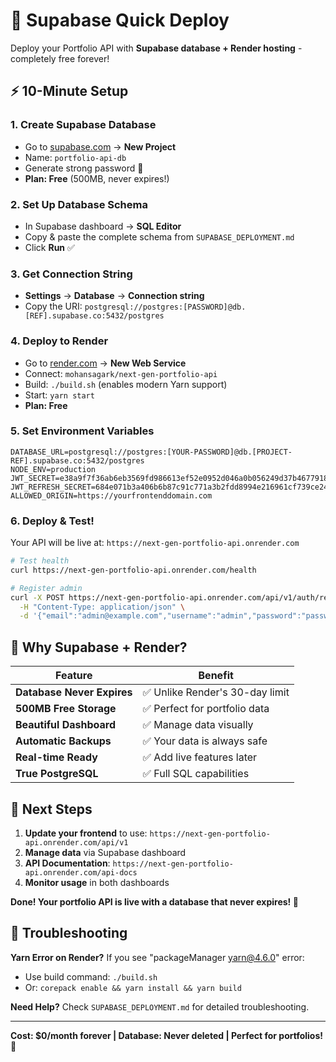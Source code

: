 # 🚀 Supabase Quick Deploy

Deploy your Portfolio API with **Supabase database + Render hosting** - completely free forever!

## ⚡ 10-Minute Setup

### 1. Create Supabase Database
- Go to [supabase.com](https://supabase.com) → **New Project**
- Name: `portfolio-api-db`
- Generate strong password 🔑
- **Plan: Free** (500MB, never expires!)

### 2. Set Up Database Schema
- In Supabase dashboard → **SQL Editor**
- Copy & paste the complete schema from `SUPABASE_DEPLOYMENT.md`
- Click **Run** ✅

### 3. Get Connection String
- **Settings** → **Database** → **Connection string**
- Copy the URI: `postgresql://postgres:[PASSWORD]@db.[REF].supabase.co:5432/postgres`

### 4. Deploy to Render
- Go to [render.com](https://render.com) → **New Web Service**
- Connect: `mohansagark/next-gen-portfolio-api`
- Build: `./build.sh` (enables modern Yarn support)  
- Start: `yarn start`
- **Plan: Free**

### 5. Set Environment Variables
```env
DATABASE_URL=postgresql://postgres:[YOUR-PASSWORD]@db.[PROJECT-REF].supabase.co:5432/postgres
NODE_ENV=production
JWT_SECRET=e38a9f7f36ab6eb3569fd986613ef52e0952d046a0b056249d37b4677918db0f
JWT_REFRESH_SECRET=684e071b3a406b6b87c91c771a3b2fdd8994e216961cf739ce24b14fc4222e3d
ALLOWED_ORIGIN=https://yourfrontenddomain.com
```

### 6. Deploy & Test!
Your API will be live at: `https://next-gen-portfolio-api.onrender.com`

```bash
# Test health
curl https://next-gen-portfolio-api.onrender.com/health

# Register admin
curl -X POST https://next-gen-portfolio-api.onrender.com/api/v1/auth/register \
  -H "Content-Type: application/json" \
  -d '{"email":"admin@example.com","username":"admin","password":"password123"}'
```

## 🎯 Why Supabase + Render?

| Feature | Benefit |
|---------|---------|
| **Database Never Expires** | ✅ Unlike Render's 30-day limit |
| **500MB Free Storage** | ✅ Perfect for portfolio data |
| **Beautiful Dashboard** | ✅ Manage data visually |
| **Automatic Backups** | ✅ Your data is always safe |
| **Real-time Ready** | ✅ Add live features later |
| **True PostgreSQL** | ✅ Full SQL capabilities |

## 🚀 Next Steps

1. **Update your frontend** to use: `https://next-gen-portfolio-api.onrender.com/api/v1`
2. **Manage data** via Supabase dashboard
3. **API Documentation**: `https://next-gen-portfolio-api.onrender.com/api-docs`
4. **Monitor usage** in both dashboards

**Done! Your portfolio API is live with a database that never expires! 🎉**

## 🔧 Troubleshooting

**Yarn Error on Render?** 
If you see "packageManager yarn@4.6.0" error:
- Use build command: `./build.sh` 
- Or: `corepack enable && yarn install && yarn build`

**Need Help?** Check `SUPABASE_DEPLOYMENT.md` for detailed troubleshooting.

---

**Cost: $0/month forever | Database: Never deleted | Perfect for portfolios! 🚀**
